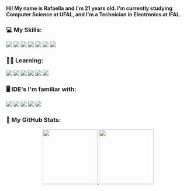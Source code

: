 <p> <h4> Hi! My name is Rafaella and I'm 21 years old. I'm currently studying Computer Science at UFAL, and I'm a Technician in Electronics at IFAL. </h4> </p>

### 💻 My Skills:
  ![](https://img.shields.io/badge/HTML-f8efd4?style=for-the-badge&logo=html5&logoColor=d35400)
  ![](https://img.shields.io/badge/CSS-f8efd4?&style=for-the-badge&logo=css3&logoColor=3498db)
  ![](https://img.shields.io/badge/Java-f8efd4?style=for-the-badge&logo=java&logoColor=e74c3c)
  ![](https://img.shields.io/badge/Python-f8efd4?style=for-the-badge&logo=python&logoColor=f1c40f)                                                                       ![](https://img.shields.io/badge/C-f8efd4?style=for-the-badge&logo=c&logoColor=blue)
  ![](https://img.shields.io/badge/alloy-f8efd4?style=for-the-badge&logo=alloy&logoColor=black)
  ![](https://img.shields.io/badge/Bootstrap-f8efd4?style=for-the-badge&logo=bootstrap&logoColor=563d7c)


 ### 👩‍💻 Learning:
  ![](https://img.shields.io/badge/LaTeX-f8efd4?style=for-the-badge&logo=LaTeX&logoColor=black)
  ![](https://img.shields.io/badge/Sass-f8efd4?style=for-the-badge&logo=sass&logoColor=black)
  ![](https://img.shields.io/badge/C%2B%2B-f8efd4?style=for-the-badge&logo=c%2B%2B&logoColor=black)
  ![](https://img.shields.io/badge/Bootstrap-f8efd4?style=for-the-badge&logo=bootstrap&logoColor=black)
  ![](https://img.shields.io/badge/Dart-f8efd4?style=for-the-badge&logo=dart&logoColor=black)
  ![](https://img.shields.io/badge/Flutter-f8efd4?style=for-the-badge&logo=flutter&logoColor=black)
  
  
### 🖥 IDE's I'm familiar with:
  ![](https://img.shields.io/badge/Arduino_IDE-f8efd4?style=for-the-badge&logo=arduino&logoColor=black)
  ![](https://img.shields.io/badge/netbeans-f8efd4?style=for-the-badge&logo=apachenetbeanside&logoColor=black)
  ![](https://img.shields.io/badge/PyCharm-f8efd4.svg?&style=for-the-badge&logo=PyCharm&logoColor=black)
  ![](https://img.shields.io/badge/Visual_Studio_Code-f8efd4?style=for-the-badge&logo=visual%20studio%20code&logoColor=black)
  ![](https://img.shields.io/badge/Colab-black?style=for-the-badge&logo=googlecolab&color=f8efd4)

### 🦦 My GitHub Stats:
<div align="center">
  <a href="https://github.com/rafaella-nunes">
  <img height="150em" src="https://github-readme-stats.vercel.app/api?username=rafaella-nunes&show_icons=true&&title_color=783c00&text_color=af552e&icon_color=783c00&bg_color=f8efd4&cache_seconds=2300&include_all_commits=true&count_private=true"/>
  <img height="150em" src="https://github-readme-stats.vercel.app/api/top-langs/?username=rafaella-nunes&layout=compact&langs_count=6&title_color=783c00&text_color=af552e&icon_color=783c00&bg_color=f8efd4"/>
    

